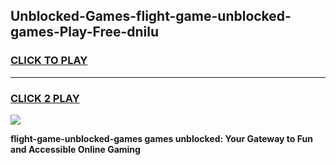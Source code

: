 
## Unblocked-Games-flight-game-unblocked-games-Play-Free-dnilu
<h3>
<a href="https://premium76.site?title=flight-game-unblocked-games&ref=22A">CLICK TO PLAY</a></h3>
<hr>

<h3>
<a href="https://premium76.site?title=flight-game-unblocked-games&ref=22A">CLICK 2 PLAY</a>
  
</h3>

<a href="https://premium76.site?title=flight-game-unblocked-games&ref=22A"><img src="https://clearcache.store/games.png"></a>


**flight-game-unblocked-games games unblocked: Your Gateway to Fun and Accessible Online Gaming**
